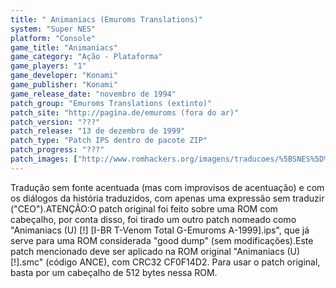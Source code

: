 ```yaml
---
title: " Animaniacs (Emuroms Translations)"
system: "Super NES"
platform: "Console"
game_title: "Animaniacs"
game_category: "Ação - Plataforma"
game_players: "1"
game_developer: "Konami"
game_publisher: "Konami"
game_release_date: "novembro de 1994"
patch_group: "Emuroms Translations (extinto)"
patch_site: "http://pagina.de/emuroms (fora do ar)"
patch_version: "???"
patch_release: "13 de dezembro de 1999"
patch_type: "Patch IPS dentro de pacote ZIP"
patch_progress: "???"
patch_images: ["http://www.romhackers.org/imagens/traducoes/%5BSNES%5D%20Animaniacs%20-%20Emuroms%20-%201.png","http://www.romhackers.org/imagens/traducoes/%5BSNES%5D%20Animaniacs%20-%20Emuroms%20-%202.png","http://www.romhackers.org/imagens/traducoes/%5BSNES%5D%20Animaniacs%20-%20Emuroms%20-%203.png"]
---
```

Tradução sem fonte acentuada (mas com improvisos de acentuação) e com os diálogos da história traduzidos, com apenas uma expressão sem traduzir ("CEO").ATENÇÃO:O patch original foi feito sobre uma ROM com cabeçalho, por conta disso, foi tirado um outro patch nomeado como "Animaniacs (U) [!] [I-BR T-Venom Total G-Emuroms A-1999].ips", que já serve para uma ROM considerada "good dump" (sem modificações).Este patch mencionado deve ser aplicado na ROM original "Animaniacs (U) [!].smc" (código ANCE), com CRC32 CF0F14D2. Para usar o patch original, basta por um cabeçalho de 512 bytes nessa ROM.